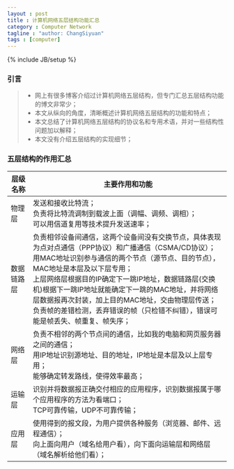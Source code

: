```yaml
---
layout : post
title : 计算机网络五层结构功能汇总
category : Computer Network
tagline : "author: ChangSiyuan"
tags : [computer]
---
```

{% include JB/setup %}

### 引言
> * 网上有很多博客介绍过计算机网络五层结构，但专门汇总五层结构功能的博文非常少；
> * 本文从纵向的角度，清晰概述计算机网络五层结构的功能和特点；
> * 本文总结了计算机网络五层结构的协议名和专用术语，并对一些结构性问题加以解释；
> * 本文没有介绍五层结构的实现细节；

### 五层结构的作用汇总

|层级名称|主要作用和功能|
|---|---|
|物理层|发送和接收比特流；<br>负责将比特流调制到载波上面（调幅、调频、调相）；<br>可以用信道复用等技术提升发送速率；|
|数据链路层|负责相邻设备间通信，这两个设备间没有交换节点，具体表现为点对点通信（PPP协议）和广播通信（CSMA/CD协议）；<br>用MAC地址识别参与通信的两个节点（源节点、目的节点），MAC地址是本层及以下层专用；<br>上层网络层根据目的IP确定下一跳IP地址，数据链路层(交换机)根据下一跳IP地址就能确定下一跳的MAC地址，并将网络层数据报再次封装，加上目的MAC地址，交由物理层传送；<br>负责帧的差错检测，丢弃错误的帧（只检错不纠错），错误可能是帧丢失、帧重复、帧失序；|
|网络层|负责不相邻的两个节点间的通信，比如我的电脑和网页服务器之间的通信；<br>用IP地址识别源地址、目的地址，IP地址是本层及以上层专用；<br>能够确定转发路线，使得效率最高；|
|运输层|识别并将数据报正确交付相应的应用程序，识别数据报属于哪个应用程序的方法为看端口；<br>TCP可靠传输，UDP不可靠传输；|
|应用层|使用得到的报文段，为用户提供各种服务（浏览器、邮件、远程通信）；<br>向上面向用户（域名给用户看），向下面向运输层和网络层（域名解析给他们看）；|
